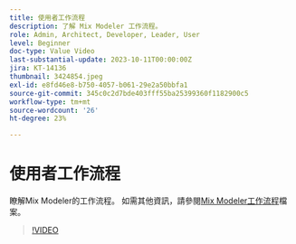 ```yaml
---
title: 使用者工作流程
description: 了解 Mix Modeler 工作流程。
role: Admin, Architect, Developer, Leader, User
level: Beginner
doc-type: Value Video
last-substantial-update: 2023-10-11T00:00:00Z
jira: KT-14136
thumbnail: 3424854.jpeg
exl-id: e8fd46e8-b750-4057-b061-29e2a50bbfa1
source-git-commit: 345c0c2d7bde403fff55ba25399360f1182900c5
workflow-type: tm+mt
source-wordcount: '26'
ht-degree: 23%

---
```


# 使用者工作流程

瞭解Mix Modeler的工作流程。 如需其他資訊，請參閱[Mix Modeler工作流程](https://experienceleague.adobe.com/en/docs/mix-modeler/using/get-started/workflow)檔案。

>[!VIDEO](https://video.tv.adobe.com/v/3424854?learn=on&enablevpops)